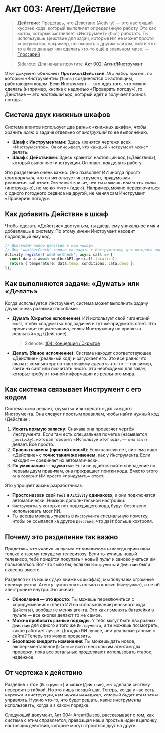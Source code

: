 # Акт 003: Агент/Действие

> **Действие:** Представь, что Действие (Activity) — это настоящий кусочек кода, который выполняет определённую работу. Это как мотор, который заставляет «Инструмент» (`Tool`) работать. Ты используешь Действие для задач, которые ИИ не может просто «придумать», например, поговорить с другим сайтом, найти что-то в базе данных или сделать что-то ещё в реальном мире. — [Глоссарий](./000_glossary.md)

> Sidenote: Для начала прочтите: [Акт 002: Агент/Инструмент](./002_agent_tool.md)
>

Этот документ объясняет **Протокол Действий**. Это набор правил, по которым «Инструменты» (`Tools`) соединяются с настоящим, работающим кодом. Если Инструмент — это *идея* того, что можно сделать (например, кнопка с надписью «Проверить погоду»), то Действие — это *настоящий код*, который идёт и получает прогноз погоды.

## Система двух книжных шкафов

Система агентов использует два разных «книжных шкафа», чтобы хранить *идею* о задаче отдельно от *инструкций* по её выполнению.

- **Шкаф с Инструментами**: Здесь хранятся чертежи всех «Инструментов». Он описывает, *что* каждый инструмент может делать.
- **Шкаф с Действиями**: Здесь хранится настоящий код («Действия»), который выполняет инструкции. Он знает, *как* делать работу.

Это разделение очень важно. Оно позволяет ИИ иногда просто *притворяться*, что он использует инструмент, придумывая реалистичный ответ. Это также значит, что ты можешь поменять *«как»* (инструкцию), не меняя *«что»* (идею). Например, можно переключиться с одного погодного сервиса на другой, не меняя сам Инструмент «Проверить погоду».

## Как добавить Действие в шкаф

Чтобы сделать «Действие» доступным, ты даёшь ему уникальное имя и добавляешь в систему. По этому имени Инструмент находит подходящий ему код.

```typescript
// Добавляем новое Действие в наш «шкаф».
// Имя 'weatherCheck' должно совпадать с Инструментом, для которого оно создано.
Activity.register('weatherCheck', async call => {
  const data = await weatherAPI.get(call.location);
  return { temperature: data.temp, conditions: data.desc };
});
```

## Как выполняются задачи: «Думать» или «Делать»

Когда используется Инструмент, система может выполнить задачу двумя очень разными способами:

- **Думать (Скрытое исполнение)**: ИИ использует свой гигантский мозг, чтобы «подумать» над задачей и тут же придумать ответ. Это происходит по умолчанию, если к Инструменту не привязан реальный код (Действие).
  > Sidenote: [104: Концепция / Скрытое](./104_concept_latent.md)
- **Делать (Явное исполнение)**: Система находит соответствующее «Действие» (реальный код) и запускает его. Это всё равно что сказать компьютеру по-настоящему *сделать* что-то — например, зайти на сайт или посчитать число. Это необходимо для задач, которые требуют точной информации из реального мира.

## Как система связывает Инструмент с его кодом

Система сама решает, «думать» или «делать» для каждого Инструмента. Она следует простым правилам, чтобы найти нужный код (Действие):

1.  **Искать прямую записку**: Сначала она проверяет чертёж Инструмента. Если там есть специальная пометка (называется `_activity`), которая говорит: «Используй этот код», — она так и делает. Всё просто.
2.  **Сравнить имена (простой способ)**: Если записки нет, система ищет «Действие» с **точно таким же именем**, как у Инструмента. Если находит — соединяет их автоматически.
3.  **По умолчанию — «думать»**: Если не удаётся найти совпадение по первым двум правилам, она прекращает поиски кода. Вместо этого она говорит ИИ просто «придумать» ответ.

Это упрощает жизнь разработчикам:

- **Просто назови свой `Tool` и `Activity` одинаково**, и они подключатся автоматически. Никакой дополнительной настройки.
- `Инструменты`, у которых нет подходящего кода, будут безопасно использовать мозг ИИ.
- Ты всегда можешь указать в `Инструменте` специальную пометку, чтобы он ссылался на другое `Действие`, что даёт больше контроля.

## Почему это разделение так важно

Представь, что кнопки на пульте от телевизора навсегда привязаны только к твоему текущему телевизору. Если ты купишь новый телевизор, тебе придётся покупать и новый пульт и заново учиться им пользоваться. Вот что было бы, если бы `Инструменты` и `Действия` были склеены вместе.

Разделяя их (в наших двух книжных шкафах), мы получаем огромные преимущества. Агенту нужно знать только о кнопке (`Инструмент`), а не об электронике внутри. Это значит:

- **Обновления — это просто**: Ты можешь переключиться с «придумывания» ответа ИИ на использование реального кода (`Действие`), вообще не меняя агента. Это как поменять батарейки в пульте — все кнопки делают то же самое.
- **Можно пробовать разные подходы**: У тебя могут быть два разных `Действия` для одного и того же `Инструмента`, и ты можешь посмотреть, какое работает лучше. Догадка ИИ лучше, чем реальные данные с сайта? Теперь это можно проверить.
- **Безопасно внедрять изменения**: Ты можешь дать новое, экспериментальное `Действие` всего нескольким агентам для проверки, пока все остальные продолжают использовать старое, надёжное.

## От чертежа к действию

Разделив *«что»* (`Инструмент`) и *«как»* (`Действие`), мы сделали систему невероятно гибкой. Но это лишь первый шаг. Теперь, когда у нас есть чертежи и инструкции, нам нужен менеджер, который будет всем этим управлять. Нужно что-то, что будет решать, какие инструменты использовать, когда и в каком порядке.

Следующий документ, [Акт 004: Агент/Вызов](./004_agent_call.md), рассказывает о том, как система с этим справляется, превращая наши простые идеи в цепочку настоящих действий, которые могут строиться друг на друге.